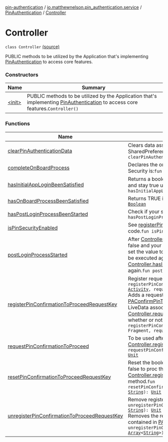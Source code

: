[pin-authentication](../../../index.md) / [io.matthewnelson.pin_authentication.service](../../index.md) / [PinAuthentication](../index.md) / [Controller](./index.md)

# Controller

`class Controller` [(source)](https://github.com/05nelsonm/pin-authentication/blob/master/pin-authentication/src/main/java/io/matthewnelson/pin_authentication/service/PinAuthentication.kt#L492)

PUBLIC methods to be utilized by the Application that's implementing
[PinAuthentication](../index.md) to access core features.

### Constructors

| Name | Summary |
|---|---|
| [&lt;init&gt;](-init-.md) | PUBLIC methods to be utilized by the Application that's implementing [PinAuthentication](../index.md) to access core features.`Controller()` |

### Functions

| Name | Summary |
|---|---|
| [clearPinAuthenticationData](clear-pin-authentication-data.md) | Clears data associated with [PinAuthentication](../index.md) from SharedPreferences, and EncryptedSharedPreferences.`fun clearPinAuthenticationData(): `[`Unit`](https://kotlinlang.org/api/latest/jvm/stdlib/kotlin/-unit/index.html) |
| [completeOnBoardProcess](complete-on-board-process.md) | Declares the on-board process as being complete, and if Pin Security is:`fun completeOnBoardProcess(): `[`Unit`](https://kotlinlang.org/api/latest/jvm/stdlib/kotlin/-unit/index.html) |
| [hasInitialAppLoginBeenSatisfied](has-initial-app-login-been-satisfied.md) | Returns a boolean value that will change from false to true, and stay true until the application is terminated.`fun hasInitialAppLoginBeenSatisfied(): LiveData<`[`Boolean`](https://kotlinlang.org/api/latest/jvm/stdlib/kotlin/-boolean/index.html)`>` |
| [hasOnBoardProcessBeenSatisfied](has-on-board-process-been-satisfied.md) | Returns TRUE if:`fun hasOnBoardProcessBeenSatisfied(): `[`Boolean`](https://kotlinlang.org/api/latest/jvm/stdlib/kotlin/-boolean/index.html) |
| [hasPostLoginProcessBeenStarted](has-post-login-process-been-started.md) | Check if your startup process has previously been started.`fun hasPostLoginProcessBeenStarted(): `[`Boolean`](https://kotlinlang.org/api/latest/jvm/stdlib/kotlin/-boolean/index.html) |
| [isPinSecurityEnabled](is-pin-security-enabled.md) | See [registerPinConfirmationToProceedRequestKey](register-pin-confirmation-to-proceed-request-key.md) sample code.`fun isPinSecurityEnabled(): `[`Boolean`](https://kotlinlang.org/api/latest/jvm/stdlib/kotlin/-boolean/index.html) |
| [postLoginProcessStarted](post-login-process-started.md) | After [Controller.hasPostLoginProcessBeenStarted](has-post-login-process-been-started.md) returns false and your one-time processes start, use this method to set the value to true so that your post login processes won't be executed again if the observer on [Controller.hasInitialAppLoginBeenSatisfied](has-initial-app-login-been-satisfied.md) gets proc'd again.`fun postLoginProcessStarted(): `[`Unit`](https://kotlinlang.org/api/latest/jvm/stdlib/kotlin/-unit/index.html) |
| [registerPinConfirmationToProceedRequestKey](register-pin-confirmation-to-proceed-request-key.md) | Register request keys.`fun registerPinConfirmationToProceedRequestKey(activity: `[`Activity`](https://developer.android.com/reference/android/app/Activity.html)`, requestKey: `[`String`](https://kotlinlang.org/api/latest/jvm/stdlib/kotlin/-string/index.html)`): LiveData<`[`Boolean`](https://kotlinlang.org/api/latest/jvm/stdlib/kotlin/-boolean/index.html)`>?`<br>Adds a requestKey to [PAConfirmPinToProceed.mapRequestKeys](#) and returns LiveData associated with it which will change after calling [Controller.requestPinConfirmationToProceed](request-pin-confirmation-to-proceed.md) depending on whether or not the User enters the correct pin.`fun registerPinConfirmationToProceedRequestKey(fragment: Fragment, requestKey: `[`String`](https://kotlinlang.org/api/latest/jvm/stdlib/kotlin/-string/index.html)`): LiveData<`[`Boolean`](https://kotlinlang.org/api/latest/jvm/stdlib/kotlin/-boolean/index.html)`>?` |
| [requestPinConfirmationToProceed](request-pin-confirmation-to-proceed.md) | To be used after registering the [requestKey](request-pin-confirmation-to-proceed.md#io.matthewnelson.pin_authentication.service.PinAuthentication.Controller$requestPinConfirmationToProceed(kotlin.String)/requestKey) via [Controller.registerPinConfirmationToProceedRequestKey](register-pin-confirmation-to-proceed-request-key.md).`fun requestPinConfirmationToProceed(requestKey: `[`String`](https://kotlinlang.org/api/latest/jvm/stdlib/kotlin/-string/index.html)`): `[`Unit`](https://kotlinlang.org/api/latest/jvm/stdlib/kotlin/-unit/index.html) |
| [resetPinConfirmationToProceedRequestKey](reset-pin-confirmation-to-proceed-request-key.md) | Reset the boolean value associated with the [requestKey](reset-pin-confirmation-to-proceed-request-key.md#io.matthewnelson.pin_authentication.service.PinAuthentication.Controller$resetPinConfirmationToProceedRequestKey(kotlin.String)/requestKey) to false to proc the observer that is setup on the [Controller.registerPinConfirmationToProceedRequestKey](register-pin-confirmation-to-proceed-request-key.md) method.`fun resetPinConfirmationToProceedRequestKey(requestKey: `[`String`](https://kotlinlang.org/api/latest/jvm/stdlib/kotlin/-string/index.html)`): `[`Unit`](https://kotlinlang.org/api/latest/jvm/stdlib/kotlin/-unit/index.html) |
| [unregisterPinConfirmationToProceedRequestKey](unregister-pin-confirmation-to-proceed-request-key.md) | Remove registered request key.`fun unregisterPinConfirmationToProceedRequestKey(requestKey: `[`String`](https://kotlinlang.org/api/latest/jvm/stdlib/kotlin/-string/index.html)`): `[`Unit`](https://kotlinlang.org/api/latest/jvm/stdlib/kotlin/-unit/index.html)<br>Removes the requestKey and LiveData values from the Map contained in [PAConfirmPinToProceed.mapRequestKeys](#).`fun unregisterPinConfirmationToProceedRequestKey(requestKeys: `[`Array`](https://kotlinlang.org/api/latest/jvm/stdlib/kotlin/-array/index.html)`<`[`String`](https://kotlinlang.org/api/latest/jvm/stdlib/kotlin/-string/index.html)`>): `[`Unit`](https://kotlinlang.org/api/latest/jvm/stdlib/kotlin/-unit/index.html) |
